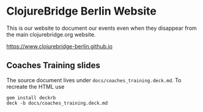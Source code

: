 # ClojureBridge Berlin Website

This is our website to document our events even when they disappear from the main clojurebridge.org website.

https://www.clojurebridge-berlin.github.io

## Coaches Training slides

The source document lives under `docs/coaches_training.deck.md`. To recreate the HTML use

```
gem install deckrb
deck -b docs/coaches_training.deck.md
```
